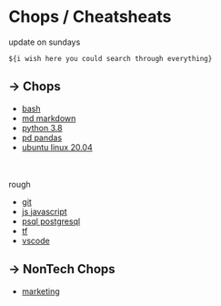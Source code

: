 # Chops / Cheatsheats

update on sundays

    ${i wish here you could search through everything}

## -> Chops

* [bash](./INDEX_SAM/bash_chops.md)
* [md markdown](./INDEX_SAM/markdown_chops.md)
* [python 3.8](./INDEX_SAM/python3_pip_chops.md)
* [pd pandas](./INDEX_SAM/pandas_numpy_chops.md)
* [ubuntu linux 20.04](./INDEX_SAM/ubuntu_chops.md)

\
\
    rough

* [git](./INDEX_TECH/git_chops.md)
* [js javascript](./INDEX_TECH/js_chops.md)
* [psql postgresql](./INDEX_TECH/psql_chops.md)
* [tf](./INDEX_TECH/tf_chops.md)
* [vscode](./INDEX_TECH/vscode_chops.md)

## -> NonTech Chops

* [marketing](./INDEX_BUSINESS/marketing_chops.md)
